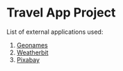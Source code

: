 # Travel App Project

List of external applications used:
1. [Geonames](http://www.geonames.org/)
2. [Weatherbit](https://www.weatherbit.io/api)
3. [Pixabay](https://pixabay.com/api/docs/)